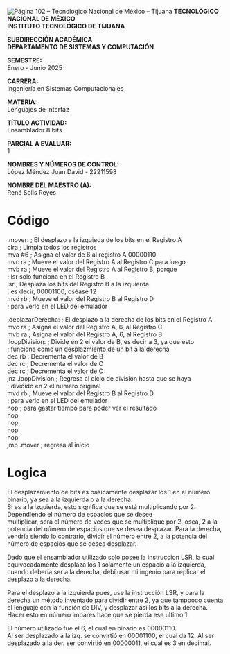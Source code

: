 ![Página 102 – Tecnológico Nacional de México – Tijuana](https://www.tijuana.tecnm.mx/wp-content/uploads/2022/03/TecNM-ITT-sgc-2018-color-scaled-e1646127126124-1568x479.jpg)
**TECNOLÓGICO NACIONAL DE MÉXICO**  
**INSTITUTO TECNOLÓGICO DE TIJUANA**  

**SUBDIRECCIÓN ACADÉMICA**  
**DEPARTAMENTO DE SISTEMAS Y COMPUTACIÓN**  

**SEMESTRE:**  
Enero - Junio 2025  

**CARRERA:**  
Ingeniería en Sistemas Computacionales  

**MATERIA:**  
Lenguajes de interfaz

**TÍTULO ACTIVIDAD:**  
Ensamblador 8 bits

**PARCIAL A EVALUAR:**  
1  

**NOMBRES Y NÚMEROS DE CONTROL:**  
López Méndez Juan David - 22211598

**NOMBRE DEL MAESTRO (A):**  
René Solis Reyes

# Código

.mover:		; El desplazo a la izquieda de los bits en el Registro A  
	clra  	; Limpia todos los registros  
	mva #6  ; Asigna el valor de 6 al registro A 00000110  
	mvc ra  ; Mueve el valor del Registro A al Registro C para luego  
	mvb ra  ; Mueve el valor del Registro A al Registro B, porque  
			; lsr solo funciona en el Registro B  
	lsr		; Desplaza los bits del Registro B a la izquierda  
			; es decir, 00001100, oséase 12  
	mvd rb	; Mueve el valor del Registro B al Registro D  
			; para verlo en el LED del emulador  
    
.deplazarDerecha: ; El desplazo a la derecha de los bits en el Registro A  
	mvc ra	; Asigna el valor del Registro A, 6, al Registro C  
	mvb ra	; Asigna el valor del Registro A, 6, al Registro B  
.loopDivision: ; Divide en 2 el valor de B, es decir a 3, ya que esto   
			   ; funciona como un desplazmiento de un bit a la derecha  
	dec rb	; Decrementa el valor de B  
	dec rc	; Decrementa el valor de C  
	dec rc	; Decrementa el valor de C  
	jnz .loopDivision ; Regresa al ciclo de división hasta que se haya  
					  ; dividido en 2 el número original  
	mvd rb	; Mueve el valor del Registro B al Registro D  
			; para verlo en el LED del emulador  
	nop		; para gastar tiempo para poder ver el resultado  
	nop  
	nop  
	nop  
	nop  
  	jmp .mover	; regresa al inicio  

# Logica
El desplazamiento de bits es basicamente desplazar los 1 en el número binario, ya sea a la izquierda o a la derecha.  
Si es a la izquierda, esto significa que se está multiplicando por 2. Dependiendo el número de espacios que se desee  
multiplicar, será el número de veces que se multiplique por 2, osea, 2 a la potencia del número de espacios que se desea desplazar.
Para la derecha, vendría siendo lo contrario, dividir el número entre 2, a la potencia del número de espacios que se desea desplazar.

Dado que el ensamblador utilizado solo posee la instruccion LSR, la cual equivocadamente desplaza los 1 solamente un espacio
a la izquierda, cuando debería ser a la derecha, debí usar mi ingenio para replicar el desplazo a la derecha.

Para el desplazo a la izquierda pues, use la instrucción LSR, y para la derecha un método inventado para dividir entre 2, ya que tampooco cuenta el lenguaje con la función de DIV, y desplazar así los bits a la derecha. Hacer esto en número impares hace que se pierda ese ultimo 1. 

El número utilizado fue el 6, el cual en binario es 00000110.  
Al ser desplazado a la izq. se convirtió en 00001100, el cual da 12.
Al ser desplazado a la der. ser convirtió en 00000011, el cual es 3 en decimal.
